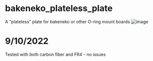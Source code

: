# bakeneko_plateless_plate
A "plateless" plate for bakeneko or other O-ring mount boards
![image](https://user-images.githubusercontent.com/42586501/182004691-19bf8478-aee4-41ef-a427-7fe264f31f6b.png)

# 9/10/2022
Tested with both carbon fiber and FR4 - no issues

